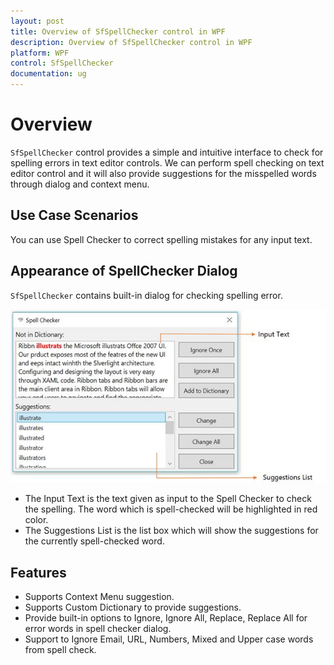 ```yaml
---
layout: post
title: Overview of SfSpellChecker control in WPF
description: Overview of SfSpellChecker control in WPF
platform: WPF
control: SfSpellChecker
documentation: ug
---
```


# Overview

`SfSpellChecker` control provides a simple and intuitive interface to check for spelling errors in text editor controls. We can perform spell checking on text editor control and it will also provide suggestions for the misspelled words through dialog and context menu.

## Use Case Scenarios

You can use Spell Checker to correct spelling mistakes for any input text.

## Appearance of SpellChecker Dialog

`SfSpellChecker` contains built-in dialog for checking spelling error.

![](overview-images/overview.jpeg)


* The Input Text is the text given as input to the Spell Checker to check the spelling. The word which is spell-checked will be highlighted in red color.
* The Suggestions List is the list box which will show the suggestions for the currently spell-checked word.

## Features

* Supports Context Menu suggestion.
* Supports Custom Dictionary to provide suggestions.
* Provide built-in options to Ignore, Ignore All, Replace, Replace All for error words in spell checker dialog.
* Support to Ignore Email, URL, Numbers, Mixed and Upper case words from spell check.

